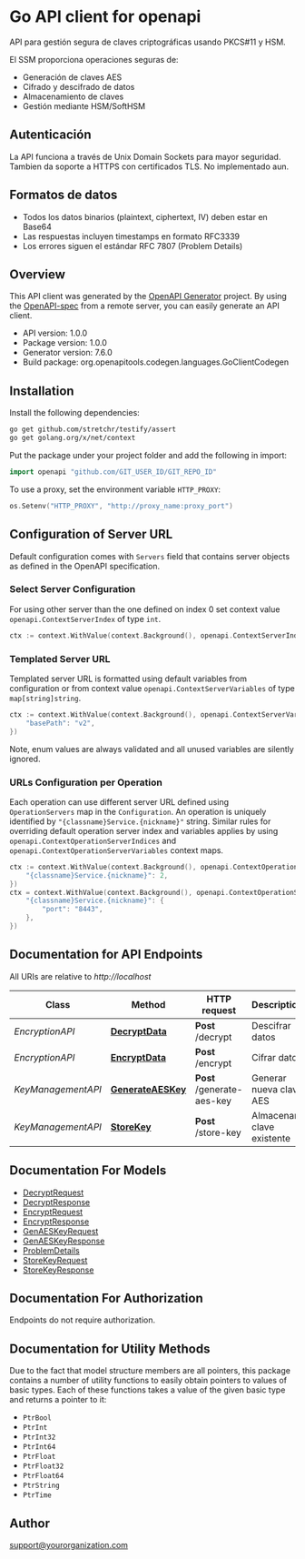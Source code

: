# Go API client for openapi

API para gestión segura de claves criptográficas usando PKCS#11 y HSM.

El SSM proporciona operaciones seguras de:
- Generación de claves AES
- Cifrado y descifrado de datos
- Almacenamiento de claves
- Gestión mediante HSM/SoftHSM

## Autenticación
La API funciona a través de Unix Domain Sockets para mayor seguridad.
Tambien da soporte a HTTPS con certificados TLS. No implementado aun.

## Formatos de datos
- Todos los datos binarios (plaintext, ciphertext, IV) deben estar en Base64
- Las respuestas incluyen timestamps en formato RFC3339
- Los errores siguen el estándar RFC 7807 (Problem Details)


## Overview
This API client was generated by the [OpenAPI Generator](https://openapi-generator.tech) project.  By using the [OpenAPI-spec](https://www.openapis.org/) from a remote server, you can easily generate an API client.

- API version: 1.0.0
- Package version: 1.0.0
- Generator version: 7.6.0
- Build package: org.openapitools.codegen.languages.GoClientCodegen

## Installation

Install the following dependencies:

```sh
go get github.com/stretchr/testify/assert
go get golang.org/x/net/context
```

Put the package under your project folder and add the following in import:

```go
import openapi "github.com/GIT_USER_ID/GIT_REPO_ID"
```

To use a proxy, set the environment variable `HTTP_PROXY`:

```go
os.Setenv("HTTP_PROXY", "http://proxy_name:proxy_port")
```

## Configuration of Server URL

Default configuration comes with `Servers` field that contains server objects as defined in the OpenAPI specification.

### Select Server Configuration

For using other server than the one defined on index 0 set context value `openapi.ContextServerIndex` of type `int`.

```go
ctx := context.WithValue(context.Background(), openapi.ContextServerIndex, 1)
```

### Templated Server URL

Templated server URL is formatted using default variables from configuration or from context value `openapi.ContextServerVariables` of type `map[string]string`.

```go
ctx := context.WithValue(context.Background(), openapi.ContextServerVariables, map[string]string{
	"basePath": "v2",
})
```

Note, enum values are always validated and all unused variables are silently ignored.

### URLs Configuration per Operation

Each operation can use different server URL defined using `OperationServers` map in the `Configuration`.
An operation is uniquely identified by `"{classname}Service.{nickname}"` string.
Similar rules for overriding default operation server index and variables applies by using `openapi.ContextOperationServerIndices` and `openapi.ContextOperationServerVariables` context maps.

```go
ctx := context.WithValue(context.Background(), openapi.ContextOperationServerIndices, map[string]int{
	"{classname}Service.{nickname}": 2,
})
ctx = context.WithValue(context.Background(), openapi.ContextOperationServerVariables, map[string]map[string]string{
	"{classname}Service.{nickname}": {
		"port": "8443",
	},
})
```

## Documentation for API Endpoints

All URIs are relative to *http://localhost*

Class | Method | HTTP request | Description
------------ | ------------- | ------------- | -------------
*EncryptionAPI* | [**DecryptData**](docs/EncryptionAPI.md#decryptdata) | **Post** /decrypt | Descifrar datos
*EncryptionAPI* | [**EncryptData**](docs/EncryptionAPI.md#encryptdata) | **Post** /encrypt | Cifrar datos
*KeyManagementAPI* | [**GenerateAESKey**](docs/KeyManagementAPI.md#generateaeskey) | **Post** /generate-aes-key | Generar nueva clave AES
*KeyManagementAPI* | [**StoreKey**](docs/KeyManagementAPI.md#storekey) | **Post** /store-key | Almacenar clave existente


## Documentation For Models

 - [DecryptRequest](docs/DecryptRequest.md)
 - [DecryptResponse](docs/DecryptResponse.md)
 - [EncryptRequest](docs/EncryptRequest.md)
 - [EncryptResponse](docs/EncryptResponse.md)
 - [GenAESKeyRequest](docs/GenAESKeyRequest.md)
 - [GenAESKeyResponse](docs/GenAESKeyResponse.md)
 - [ProblemDetails](docs/ProblemDetails.md)
 - [StoreKeyRequest](docs/StoreKeyRequest.md)
 - [StoreKeyResponse](docs/StoreKeyResponse.md)


## Documentation For Authorization

Endpoints do not require authorization.


## Documentation for Utility Methods

Due to the fact that model structure members are all pointers, this package contains
a number of utility functions to easily obtain pointers to values of basic types.
Each of these functions takes a value of the given basic type and returns a pointer to it:

* `PtrBool`
* `PtrInt`
* `PtrInt32`
* `PtrInt64`
* `PtrFloat`
* `PtrFloat32`
* `PtrFloat64`
* `PtrString`
* `PtrTime`

## Author

support@yourorganization.com

